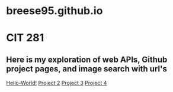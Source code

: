 # breese95.github.io

# CIT 281

## Here is my exploration of web APIs, Github project pages, and image search with url's


[Hello-World!](https://github.com/breese95/hello-world.git)
[Project 2](https://github.com/UO-CIT/p2-17S-breese95.git)
[Project 3](https://github.com/UO-CIT/p3-17s-breese95.git)
[Project 4](https://github.com/UO-CIT/p4-17s-breese95.git)
